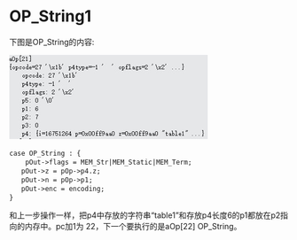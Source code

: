 # OP_String1
下图是OP_String的内容:


 ![]( 4-5-25.jpg)
 ```
case OP_String : {
	 pOut->flags = MEM_Str|MEM_Static|MEM_Term;
  	pOut->z = pOp->p4.z;
  	pOut->n = pOp->p1;
  	pOut->enc = encoding;
}
```

和上一步操作一样，把p4中存放的字符串“table1”和存放p4长度6的p1都放在p2指向的内存中。pc加1为  22，下一个要执行的是aOp[22] OP_String。
